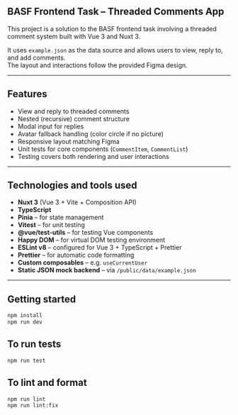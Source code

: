 ## BASF Frontend Task – Threaded Comments App

This project is a solution to the BASF frontend task involving a threaded comment system built with Vue 3 and Nuxt 3.

It uses `example.json` as the data source and allows users to view, reply to, and add comments.  
The layout and interactions follow the provided Figma design.

---


## Features

- View and reply to threaded comments
- Nested (recursive) comment structure
- Modal input for replies
- Avatar fallback handling (color circle if no picture)
- Responsive layout matching Figma
- Unit tests for core components (`CommentItem`, `CommentList`)
- Testing covers both rendering and user interactions

---

## Technologies and tools used

- **Nuxt 3** (Vue 3 + Vite + Composition API)
- **TypeScript**
- **Pinia** – for state management
- **Vitest** – for unit testing
- **@vue/test-utils** – for testing Vue components
- **Happy DOM** – for virtual DOM testing environment
- **ESLint v8** – configured for Vue 3 + TypeScript + Prettier
- **Prettier** – for automatic code formatting
- **Custom composables** – e.g. `useCurrentUser`
- **Static JSON mock backend** – via `/public/data/example.json`

---

## Getting started

```bash
npm install
npm run dev
```

## To run tests

```bash
npm run test
```
## To lint and format

```bash
npm run lint
npm run lint:fix
```